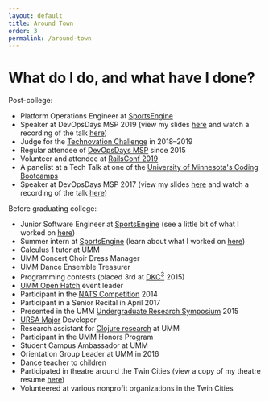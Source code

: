 ```yaml
---
layout: default
title: Around Town
order: 3
permalink: /around-town
---
```


# What do I do, and what have I done?

Post-college:
* Platform Operations Engineer at [SportsEngine](https://www.sportsengine.com/corp/careers)
* Speaker at DevOpsDays MSP 2019 (view my slides [here](/resources/DevOpsDays_MSP_Ignite_08062019.pdf) and watch a recording of the talk [here](https://devopsdays.org/events/2019-minneapolis/program/emma-sax/))
* Judge for the [Technovation Challenge](https://technovationchallenge.org) in 2018–2019
* Regular attendee of [DevOpsDays MSP](https://devopsdays.org/) since 2015
* Volunteer and attendee at [RailsConf 2019](https://railsconf.org/)
* A panelist at a Tech Talk at one of the [University of Minnesota's Coding Bootcamps](https://bootcamp.umn.edu/)
* Speaker at DevOpsDays MSP 2017 (view my slides [here](resources/DevOpsDays_MSP_Ignite_07252017.pdf) and watch a recording of the talk [here](https://devopsdays.org/events/2017-minneapolis/program/emma-sax/))

Before graduating college:
* Junior Software Engineer at [SportsEngine](https://www.sportsengine.com/corp/careers) (see a little bit of what I worked on [here](https://www.codinginthecrease.com/news_article/show/772772))
* Summer intern at [SportsEngine](https://www.sportsengine.com/corp/careers) (learn about what I worked on [here](http://www.codinginthecrease.com/news_article/show/545869))
* Calculus 1 tutor at UMM
* UMM Concert Choir Dress Manager
* UMM Dance Ensemble Treasurer
* Programming contests (placed 3rd at [DKC<sup>3</sup>](http://www.digikey.com/US/EN/Careers/computing-competition.html) 2015)
* [UMM Open Hatch](https://github.com/OH-UMM/2015/wiki) event leader
* Participant in the [NATS Competition](http://www.nats.org/competitions.html) 2014
* Participant in a Senior Recital in April 2017
* Presented in the UMM [Undergraduate Research Symposium](http://www.morris.umn.edu/urs/) 2015
* [URSA Major](https://github.com/emma-sax4/UMM3601ursamajor) Developer
* Research assistant for [Clojure research](https://github.com/Clojure-Intro-Course) at UMM
* Participant in the UMM Honors Program
* Student Campus Ambassador at UMM
* Orientation Group Leader at UMM in 2016
* Dance teacher to children
* Participated in theatre around the Twin Cities (view a copy of my theatre resume [here](/resources/SaxTheatreResume.pdf))
* Volunteered at various nonprofit organizations in the Twin Cities
